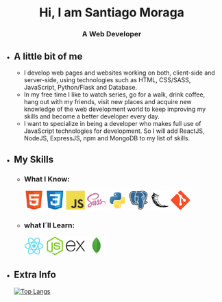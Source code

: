 <h1 align="center">Hi, I am Santiago Moraga</h1>
<h3 align="center">A Web Developer</h3>

- ## A little bit of me
    - I develop web pages and websites working on both, client-side and server-side, using technologies such as HTML, CSS/SASS, JavaScript, Python/Flask and Database.
    - In my free time I like to watch series, go for a walk, drink coffee, hang out with my friends, visit new places and acquire new knowledge of the web development       world to keep improving my skills and become a better developer every day.
    - I want to specialize in being a developer who makes full use of JavaScript technologies for development. So I will add ReactJS, NodeJS, ExpressJS, npm and MongoDB     to my list of skills.
- ## My Skills
    - ### What I Know:
        <img src="https://raw.githubusercontent.com/devicons/devicon/master/icons/html5/html5-original.svg" width="45"/>
        <img src="https://raw.githubusercontent.com/devicons/devicon/master/icons/css3/css3-original.svg" width="45"/>
        <img src="https://raw.githubusercontent.com/devicons/devicon/master/icons/javascript/javascript-original.svg" width="45"/>
        <img src="https://raw.githubusercontent.com/devicons/devicon/master/icons/sass/sass-original.svg" width="45"/>
        <img src="https://raw.githubusercontent.com/devicons/devicon/master/icons/python/python-original.svg" width="45"/>
        <img src="https://raw.githubusercontent.com/devicons/devicon/master/icons/postgresql/postgresql-original.svg" width="45"/>
        <img src="https://raw.githubusercontent.com/devicons/devicon/master/icons/flask/flask-original.svg" width="45"/>
        <img src="https://raw.githubusercontent.com/devicons/devicon/master/icons/git/git-original.svg" width="45"/>
    - ### what I´ll Learn:
        <img src="https://raw.githubusercontent.com/devicons/devicon/master/icons/react/react-original.svg" width="45"/>
        <img src="https://raw.githubusercontent.com/devicons/devicon/master/icons/nodejs/nodejs-original.svg" width="45"/>
        <img src="https://raw.githubusercontent.com/devicons/devicon/master/icons/express/express-original.svg" width="45"/>
        <img src="https://raw.githubusercontent.com/devicons/devicon/master/icons/mongodb/mongodb-original.svg" width="45"/>
- ## Extra Info
    [![Top Langs](https://github-readme-stats.vercel.app/api/top-langs/?username=Remy349&layout=compact&langs_count=6)](https://github.com/anuraghazra/github-readme-stats)
